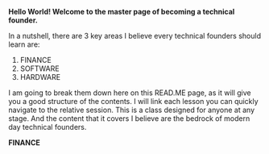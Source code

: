 **Hello World! Welcome to the master page of becoming a technical founder.**

In a nutshell, there are 3 key areas I believe every technical founders should learn are:

1) FINANCE
2) SOFTWARE
3) HARDWARE

I am going to break them down here on this READ.ME page, as it will give you a good structure of the contents. I will link each lesson you can quickly navigate to the relative session. This is a class designed for anyone at any stage. And the content that it covers I believe are the bedrock of modern day technical founders.

**FINANCE**



